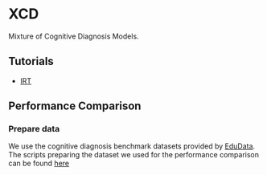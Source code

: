 # XCD
Mixture of Cognitive Diagnosis Models.

## Tutorials

* [IRT](docs/irt_tutorial.ipynb)


## Performance Comparison
### Prepare data

We use the cognitive diagnosis benchmark datasets provided by [EduData](https://github.com/tswsxk/EduData). 
The scripts preparing the dataset we used for the performance comparison can be found 
[here](scripts/dataset)  


